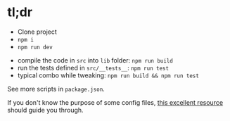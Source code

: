 # tl;dr

- Clone project
- `npm i`
- `npm run dev`

* compile the code in `src` into `lib` folder: `npm run build`
* run the tests defined in `src/__tests__`: `npm run test`
* typical combo while tweaking: `npm run build && npm run test`

See more scripts in `package.json`.

If you don't know the purpose of some config files, [this excellent resource](https://itnext.io/step-by-step-building-and-publishing-an-npm-typescript-package-44fe7164964c) should guide you through.
